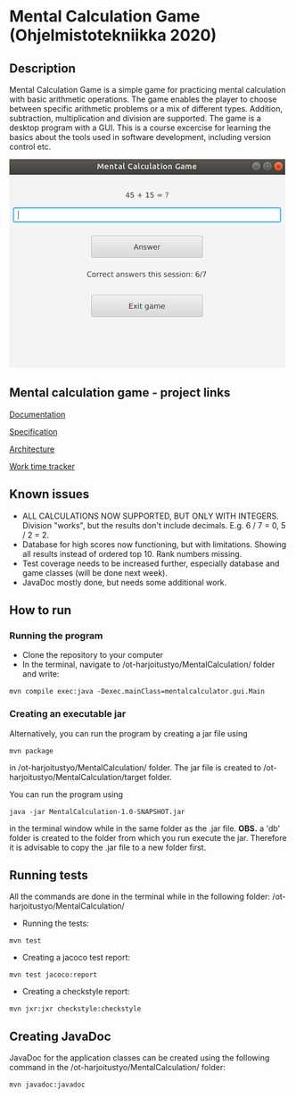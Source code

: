 # Mental Calculation Game (Ohjelmistotekniikka 2020)

## Description

Mental Calculation Game is a simple game for practicing mental calculation with basic arithmetic operations. The game enables the player to choose between specific arithmetic problems or a mix of different types. Addition, subtraction, multiplication and division are supported. The game is a desktop program with a GUI. This is a course excercise for learning the basics about the tools used in software development, including version control etc.

![Game example](https://github.com/lauriap/ot-harjoitustyo/blob/master/documentation/game_example.png?raw=true)


## Mental calculation game - project links

[Documentation](https://github.com/lauriap/ot-harjoitustyo/tree/master/documentation)

[Specification](https://github.com/lauriap/ot-harjoitustyo/tree/master/documentation/specification.md)

[Architecture](https://github.com/lauriap/ot-harjoitustyo/tree/master/documentation/architecture.md)

[Work time tracker](https://github.com/lauriap/ot-harjoitustyo/tree/master/documentation/work_time_tracker.md)


## Known issues

* ALL CALCULATIONS NOW SUPPORTED, BUT ONLY WITH INTEGERS. Division "works", but the results don't include decimals. E.g. 6 / 7 = 0, 5 / 2 = 2.
* Database for high scores now functioning, but with limitations. Showing all results instead of ordered top 10. Rank numbers missing.
* Test coverage needs to be increased further, especially database and game classes (will be done next week).
* JavaDoc mostly done, but needs some additional work.


## How to run


### Running the program

* Clone the repository to your computer
* In the terminal, navigate to /ot-harjoitustyo/MentalCalculation/ folder and write:

```
mvn compile exec:java -Dexec.mainClass=mentalcalculator.gui.Main
```

### Creating an executable jar

Alternatively, you can run the program by creating a jar file using

```
mvn package
```

in /ot-harjoitustyo/MentalCalculation/ folder. The jar file is created to /ot-harjoitustyo/MentalCalculation/target folder.

You can run the program using

```
java -jar MentalCalculation-1.0-SNAPSHOT.jar
```

in the terminal window while in the same folder as the .jar file. **OBS.** a 'db' folder is created to the folder from which you run execute the jar. Therefore it is advisable to copy the .jar file to a new folder first.

## Running tests

All the commands are done in the terminal while in the following folder: /ot-harjoitustyo/MentalCalculation/

* Running the tests:

```
mvn test
```

* Creating a jacoco test report:

```
mvn test jacoco:report
```

* Creating a checkstyle report:

```
mvn jxr:jxr checkstyle:checkstyle
```

## Creating JavaDoc

JavaDoc for the application classes can be created using the following command in the /ot-harjoitustyo/MentalCalculation/ folder:

```
mvn javadoc:javadoc
```



